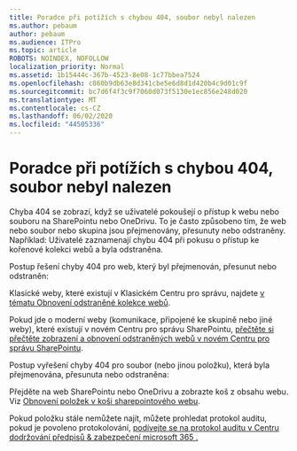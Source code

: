 ```yaml
---
title: Poradce při potížích s chybou 404, soubor nebyl nalezen
ms.author: pebaum
author: pebaum
ms.audience: ITPro
ms.topic: article
ROBOTS: NOINDEX, NOFOLLOW
localization_priority: Normal
ms.assetid: 1b15444c-367b-4523-8e08-1c77bbea7524
ms.openlocfilehash: c860b9db63e8d341cbe5e6d8d1d420b4c9d01c9f
ms.sourcegitcommit: bc7d6f4f3c9f7060d073f5130e1ec856e248d020
ms.translationtype: MT
ms.contentlocale: cs-CZ
ms.lasthandoff: 06/02/2020
ms.locfileid: "44505336"
---
```

# <a name="troubleshoot-error-404-file-not-found"></a>Poradce při potížích s chybou 404, soubor nebyl nalezen

Chyba 404 se zobrazí, když se uživatelé pokoušejí o přístup k webu nebo souboru na SharePointu nebo OneDrivu. To je často způsobeno tím, že web nebo soubor nebo skupina jsou přejmenovány, přesunuty nebo odstraněny. Například: Uživatelé zaznamenají chybu 404 při pokusu o přístup ke kořenové kolekci webů a byla odstraněna.

Postup řešení chyby 404 pro web, který byl přejmenován, přesunut nebo odstraněn:

Klasické weby, které existují v Klasickém Centru pro správu, najdete [v tématu Obnovení odstraněné kolekce webů](https://docs.microsoft.com/sharepoint/restore-deleted-site-collection).

Pokud jde o moderní weby (komunikace, připojené ke skupině nebo jiné weby), které existují v novém Centru pro správu SharePointu, [přečtěte si přečtěte zobrazení a obnovení odstraněných webů v novém Centru pro správu SharePointu](https://docs.microsoft.com/sharepoint/restore-deleted-site-collection).

Postup vyřešení chyby 404 pro soubor (nebo jinou položku), která byla přejmenována, přesunuta nebo odstraněna:

Přejděte na web SharePointu nebo OneDrivu a zobrazte koš z obsahu webu. Viz [Obnovení položek v koši sharepointového webu](https://support.office.com/article/Restore-items-in-the-Recycle-Bin-of-a-SharePoint-site-6df466b6-55f2-4898-8d6e-c0dff851a0be#ID0EAADAAA=Online).

Pokud položku stále nemůžete najít, můžete prohledat protokol auditu, pokud je povoleno protokolování, [podívejte se na protokol auditu v Centru dodržování předpisů & zabezpečení microsoft 365 .](https://docs.microsoft.com/microsoft-365/compliance/search-the-audit-log-in-security-and-compliance)
